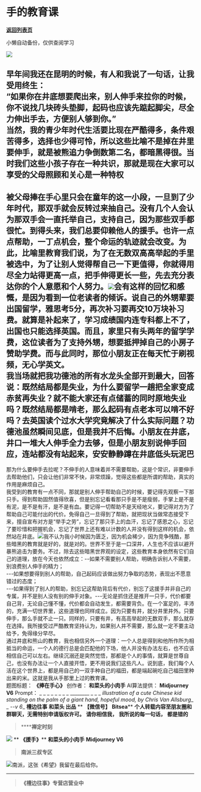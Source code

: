# 手的教育课

[**返回列表页**](/gzh/槽边往事)

小懒自动备份，仅供查阅学习

![](https://mmbiz.qpic.cn/mmbiz_jpg/Ia6gU9JNtkoFylFbuZFeqOmjGsjDSJTcHQxnfAT2icCwTQSyUTLl8ygPMMgiciaDriaibia5F8H3Mj0mico977w8pJ2Pg/640?wx_fmt=jpeg&from;=appmsg)

早年间我还在昆明的时候，有人和我说了一句话，让我受用终生：  
“如果你在井底想要爬出来，别人伸手来拉你的时候，你不说找几块砖头垫脚，起码也应该先踮起脚尖，尽全力伸出手去，方便别人够到你。”  
当然，我的青少年时代生活要比现在严酷得多，条件艰苦得多，选择也少得可怜，所以这些比喻不是掉在井里要伸手，就是被熊追力争倒数第二名，都暗黑得很。当时我们这些小孩子存在一种共识，那就是现在大家可以享受的父母照顾和关心是一种特权
---
被父母捧在手心里只会在童年的这一小段，一旦到了少年时代，那双手就会反转过来抽自己。没有几个人会认为那双手会一直托举自己，支持自己，因为那些双手都很忙。到得头来，我们总要仰赖他人的援手。也许一点点帮助，一丁点机会，整个命运的轨迹就会改变。为此，比喻里教育我们说，为了在无数双高高举起的手里被选中，为了让别人觉得帮自己一下更值得，你就得用尽全力站得更高一点，把手伸得更长一些，先去充分表达你的个人意愿和个人努力。![](https://mmbiz.qpic.cn/mmbiz_jpg/Ia6gU9JNtkoFylFbuZFeqOmjGsjDSJTc8o9HgZm6CItPLSzcIZlPgC3o8ayhD9AEcp4IRtWExWyCCmAstyZWug/640?wx_fmt=jpeg&from;=appmsg)会有这样的回忆和感慨，是因为看到一位老读者的倾诉。说自己的外甥辈要出国留学，雅思考5分，再次补习要再交10万块补习费。就算是补起来了，学习成绩国内连专科都上不了，出国也只能选择英国。而且，家里只有头两年的留学学费，这位读者为了支持外甥，想要抵押掉自己的小房子赞助学费。而与此同时，那位小朋友正在每天忙于刷视频，无心学英文。  
我当场就把我功德池的所有水龙头全部开到最大，回答说：既然结局都是失业，为什么要留学一趟把全家变成赤贫再失业？就不能大家还有点储蓄的同时原地失业吗？既然结局都是啃老，那么起码有点老本可以啃不好吗？去英国读个过水大学究竟解决了什么实际问题？功德池虽然瞬间见底，但是我并不后悔。小朋友在井底，井口一堆大人伸手全力去够，但是小朋友别说伸手回应，连站都没有站起来，安安静静蹲在井底低头玩泥巴
---
那为什么要伸手去拉呢？不伸手的人意味着并不需要帮助，这是个常识，非要伸手去帮助他们，只会让他们非常不快，非常烦躁，觉得这些都是所谓的帮助，真实的作用是麻烦自己。  
我受到的教育有一点不同，那就是别人伸手帮助自己的时候，要记得先观察一下那只手。得到帮助固然值得欣喜，但是别忘记看看那只手是不是瘦弱，手掌上是不是有泥，是不是有汗，是不是有血。要记得一切帮助不是天经地义，要记得对方为了帮助自己可能付出的代价。免得自己一旦得到了帮助，就把现状当做常态接受下来，擅自宣布对方是“举手之劳”，忘记了那只手上的血汗，忘记了感恩之心，忘记了要珍惜和把握机会，忘记了世界上还有难以计数的人并没有得到这样的机会，依然站在井底。![](https://mmbiz.qpic.cn/mmbiz_jpg/Ia6gU9JNtkoFylFbuZFeqOmjGsjDSJTcIc4FH25DQ3uLDR72DDMsD6s7TMjW2gBmmicaRNmsibNnS9Bwr0QG4jzg/640?wx_fmt=jpeg&from;=appmsg)我不认为我小时候因为匮乏，因为机会稀少，因为竞争残酷，那些暗黑的教育就是好的，就是对的。世界不至于是一口深井，人生也不应该以避开暴熊追击为要务。不过，除去这些暗黑世界观的设定，这些教育本身依然有它们自己的道理，放在今天也依然成立：\--如果不需要别人帮助，明确告诉别人不需要，别浪费别人伸手的精力；  
\---如果想要得到别人的帮助，自己起码应该做出努力争取的态势，表现出不愿意错过的态度；  
\---如果得到了别人的帮助，别忘记这帮助背后有代价，别忘了这援手并非自己的专属，并不是别人没有别的伸手对象。\---无论是抓住还是推开一只手，代价都要自己背，无论自己懂不懂，代价都会自动发生，都需要背负。在一个富足的，丰沛的，充满一切世界里，这些道理也同样成立。因为只要有井，就分井里井外。只要伸手，那么手就不止一只。同样的，只要有井，有高高举起的无数双手，那么就存在选择。我所接受过严酷教育坚持认为，如果别人并不需要，那么就一定不要主动给予，免得缘分早尽。  
通过井底和熊山的教育，我也相信另外一个道理：一个人总是得到和他所作所为相抵当的命运，一个人的德行总是会匹配他的下场，他人并没有办法左右，也不应该相信自己可以左右。继续沉溺还是突然觉悟，那都是个人的事情，就算是世尊自己，也没有办法让一个人直接开悟，更不用说我们这些凡人。说到底，我们每个人活在这个世界上，都是用自己的一双手种自己的福田，都是端起碗吃自己福田里种出来的米。这就是我从手那里上过的教育课。  
题图标题： **《捧在手心》** 创作者： **和菜头的小肉手** AI算法提供： **Midjourney V6** Prompt： _ _ _ _ _
_ _ _ ________ _ _ _ _illustration of a cute Chinese kid standing on the palm
of a giant hand, hopeful mood, by Chris Van Allsburg__ _ _\--v 6__ **槽边往事**
**和菜头 出品** ** **【微信号】** **Bitsea**** **个人转载内容至朋友圈和群聊天，无需特别申请版权许可。** **请你相信我，**
**我所说的每一句话，** **都是错的**

>  ******禅定时刻**

![](https://mmbiz.qpic.cn/mmbiz_jpg/Ia6gU9JNtkoFylFbuZFeqOmjGsjDSJTcdqoe27iaEQHl1CgfErdPWhlo8aiaRibW4QgyuOBgpic9wlRLBibvlxz4YeQ/640?wx_fmt=jpeg&from;=appmsg)
** **《援手》**** **和菜头的小肉手** **Midjourney V6**

>  **南派三叔专区**

![](https://mmbiz.qpic.cn/mmbiz_jpg/Ia6gU9JNtkoFylFbuZFeqOmjGsjDSJTc6AJIicXe94t0Swjcq3MeWVfBrurmWH7iaKu0dgugtxVq3VUoHWv1uMMQ/640?wx_fmt=jpeg&from;=appmsg)南派，这张《希望》我留在最后给你。
****

>  **《槽边往事》专营店营业中**

  
  

